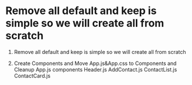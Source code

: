 # Remove all default and keep is simple so we will create all from scratch

1. Remove all default and keep is simple so we will create all from scratch

2. Create Components and Move App.js&App.css to Components and Cleanup App.js
		components
			Header.js
			AddContact.js
			ContactList.js
			ContactCard.js




